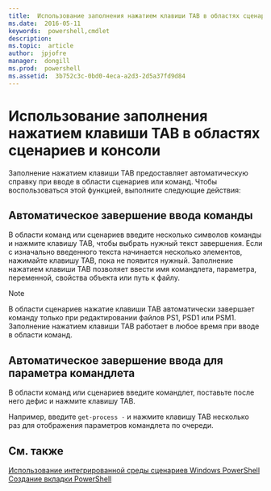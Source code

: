 ```yaml
---
title:  Использование заполнения нажатием клавиши TAB в областях сценариев и консоли
ms.date:  2016-05-11
keywords:  powershell,cmdlet
description:  
ms.topic:  article
author:  jpjofre
manager:  dongill
ms.prod:  powershell
ms.assetid:  3b752c3c-0bd0-4eca-a2d3-2d5a37fd9d84
---
```


# Использование заполнения нажатием клавиши TAB в областях сценариев и консоли
Заполнение нажатием клавиши TAB предоставляет автоматическую справку при вводе в области сценариев или команд. Чтобы воспользоваться этой функцией, выполните следующие действия:

## Автоматическое завершение ввода команды
В области команд или сценариев введите несколько символов команды и нажмите клавишу TAB, чтобы выбрать нужный текст завершения. Если с изначально введенного текста начинается несколько элементов, нажимайте клавишу TAB, пока не появится нужный. Заполнение нажатием клавиши TAB позволяет ввести имя командлета, параметра, переменной, свойства объекта или путь к файлу.

> [!NOTE]
> В области сценариев нажатие клавиши TAB автоматически завершает команду только при редактировании файлов PS1, PSD1 или PSM1. Заполнение нажатием клавиши TAB работает в любое время при вводе в области команд.

## Автоматическое завершение ввода для параметра командлета
В области команд или сценариев введите командлет, поставьте после него дефис и нажмите клавишу TAB.

Например, введите `get-process -` и нажмите клавишу TAB несколько раз для отображения параметров командлета по очереди.

## См. также
[Использование интегрированной среды сценариев Windows PowerShell](using-the-windows-powershell-ise.md)
[Создание вкладки PowerShell](How-to-Create-a-PowerShell-Tab-in-Windows-PowerShell-ISE.md)



<!--HONumber=May16_HO2-->


